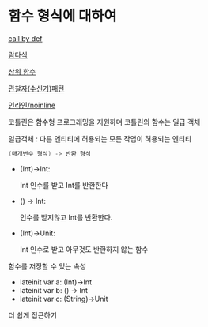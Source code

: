 # 함수 형식에 대하여

[call by def](%E1%84%92%E1%85%A1%E1%86%B7%E1%84%89%E1%85%AE%20%E1%84%92%E1%85%A7%E1%86%BC%E1%84%89%E1%85%B5%E1%86%A8%E1%84%8B%E1%85%A6%20%E1%84%83%E1%85%A2%E1%84%92%E1%85%A1%E1%84%8B%E1%85%A7%20f97f7dace13e43c7980635067a08ef48/call%20by%20def%201c8558f4bbef4affa2ceb34d573bb72b.md)

[람다식](%E1%84%92%E1%85%A1%E1%86%B7%E1%84%89%E1%85%AE%20%E1%84%92%E1%85%A7%E1%86%BC%E1%84%89%E1%85%B5%E1%86%A8%E1%84%8B%E1%85%A6%20%E1%84%83%E1%85%A2%E1%84%92%E1%85%A1%E1%84%8B%E1%85%A7%20f97f7dace13e43c7980635067a08ef48/%E1%84%85%E1%85%A1%E1%86%B7%E1%84%83%E1%85%A1%E1%84%89%E1%85%B5%E1%86%A8%202e1891f0552f4911b932968624ad4edd.md)

[상위 함수](%E1%84%92%E1%85%A1%E1%86%B7%E1%84%89%E1%85%AE%20%E1%84%92%E1%85%A7%E1%86%BC%E1%84%89%E1%85%B5%E1%86%A8%E1%84%8B%E1%85%A6%20%E1%84%83%E1%85%A2%E1%84%92%E1%85%A1%E1%84%8B%E1%85%A7%20f97f7dace13e43c7980635067a08ef48/%E1%84%89%E1%85%A1%E1%86%BC%E1%84%8B%E1%85%B1%20%E1%84%92%E1%85%A1%E1%86%B7%E1%84%89%E1%85%AE%20a8e632f540154637a882e96961b8f015.md)

[관찰자(수신기)패턴](%E1%84%92%E1%85%A1%E1%86%B7%E1%84%89%E1%85%AE%20%E1%84%92%E1%85%A7%E1%86%BC%E1%84%89%E1%85%B5%E1%86%A8%E1%84%8B%E1%85%A6%20%E1%84%83%E1%85%A2%E1%84%92%E1%85%A1%E1%84%8B%E1%85%A7%20f97f7dace13e43c7980635067a08ef48/%E1%84%80%E1%85%AA%E1%86%AB%E1%84%8E%E1%85%A1%E1%86%AF%E1%84%8C%E1%85%A1(%E1%84%89%E1%85%AE%E1%84%89%E1%85%B5%E1%86%AB%E1%84%80%E1%85%B5)%E1%84%91%E1%85%A2%E1%84%90%E1%85%A5%E1%86%AB%2095999fc7523544b9b5cd9e2ff58ab7e5.md)

[인라인/noinline](%E1%84%92%E1%85%A1%E1%86%B7%E1%84%89%E1%85%AE%20%E1%84%92%E1%85%A7%E1%86%BC%E1%84%89%E1%85%B5%E1%86%A8%E1%84%8B%E1%85%A6%20%E1%84%83%E1%85%A2%E1%84%92%E1%85%A1%E1%84%8B%E1%85%A7%20f97f7dace13e43c7980635067a08ef48/%E1%84%8B%E1%85%B5%E1%86%AB%E1%84%85%E1%85%A1%E1%84%8B%E1%85%B5%E1%86%AB%20noinline%203ca72812b57849829c97cdaa3cd28b70.md)

코틀린은 함수형 프로그래밍을 지원하며 코틀린의 함수는 일급 객체

일급객체 : 다른 엔티티에 허용되는 모든 작업이 허용되는 엔티티

```kotlin
(매개변수 형식) -> 반환 형식
```

- (Int)→Int:
    
    Int 인수를 받고 Int를 반환한다
    
- () → Int:
    
    인수를 받지않고 Int를 반환한다.
    
- (Int)→Unit:
    
    Int 인수로 받고 아무것도 반환하지 않는 함수
    

함수를 저장할 수 있는 속성

- lateinit var a: (Int)→Int
- lateinit var b: () → Int
- lateinit var c: (String)→Unit

더 쉽게 접근하기